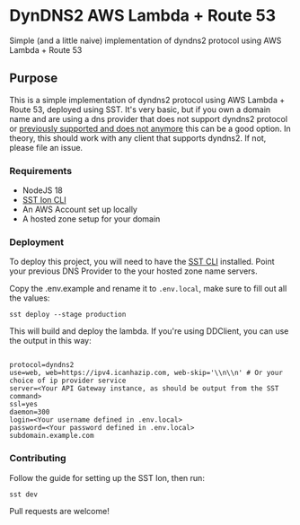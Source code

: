 # DynDNS2 AWS Lambda + Route 53

Simple (and a little naive) implementation of dyndns2 protocol using AWS Lambda + Route 53

## Purpose

This is a simple implementation of dyndns2 protocol using AWS Lambda + Route 53, deployed using SST. It's very basic, but if you own a domain name and are using a dns provider that does not support dyndns2 protocol or [previously supported and does not anymore](https://support.squarespace.com/hc/en-us/articles/17131164996365-About-the-Google-Domains-migration-to-Squarespace#toc-does-squarespace-support-dynamic-dns--ddns--) this can be a good option. In theory, this should work with any client that supports dyndns2. If not, please file an issue.

### Requirements

- NodeJS 18
- [SST Ion CLI](https://ion.sst.dev/)
- An AWS Account set up locally
- A hosted zone setup for your domain

### Deployment

To deploy this project, you will need to have the [SST CLI](https://ion.sst.dev/) installed. Point your previous DNS Provider to the your hosted zone name servers.

Copy the .env.example and rename it to `.env.local`, make sure to fill out all the values:

```
sst deploy --stage production
```

This will build and deploy the lambda. If you're using DDClient, you can use the output in this way:

```

protocol=dyndns2
use=web, web=https://ipv4.icanhazip.com, web-skip='\\n\\n' # Or your choice of ip provider service
server=<Your API Gateway instance, as should be output from the SST command>
ssl=yes
daemon=300
login=<Your username defined in .env.local>
password=<Your password defined in .env.local>
subdomain.example.com
```

### Contributing

Follow the guide for setting up the SST Ion, then run:

```
sst dev
```

Pull requests are welcome!
